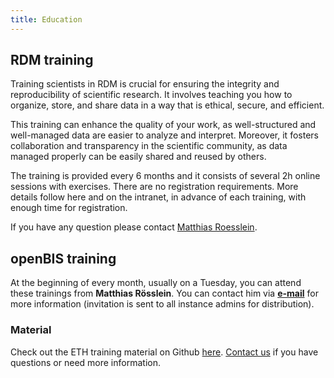 ```yaml
---
title: Education
---
```


## RDM training

Training scientists in RDM is crucial for ensuring the integrity and reproducibility of scientific research.
It involves teaching you how to organize, store, and share data in a way that is ethical, secure, and efficient.

This training can enhance the quality of your work, as well-structured and well-managed data are easier to analyze and interpret.
Moreover, it fosters collaboration and transparency in the scientific community, as data managed properly can be easily shared and reused by others.

The training is provided every 6 months and it consists of several 2h online sessions with exercises.
There are no registration requirements.
More details follow here and on the intranet, in advance of each training, with enough time for registration.

If you have any question please contact [Matthias Roesslein](mailto:matthias.roesslein@empa.ch).

## openBIS training

At the beginning of every month, usually on a Tuesday, you can attend these trainings from **Matthias Rösslein**.
You can contact him via **[e-mail](mailto:matthias.roesslein@empa.ch)** for more information (invitation is sent to all instance admins for distribution).

### Material

Check out the ETH training material on Github [here](https://gitlab.ethz.ch/sis-rdm-training/openbis-training).
[Contact us](/support) if you have questions or need more information.
